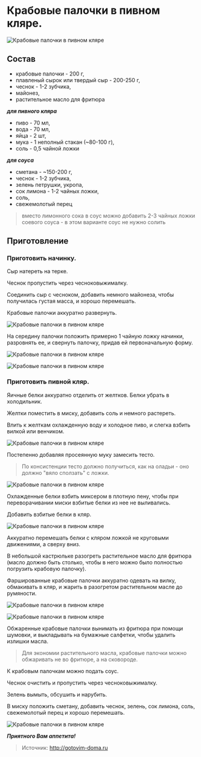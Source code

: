 # Крабовые палочки в пивном кляре.
![Крабовые палочки в пивном кляре](/images/Kulinar/Salad/krab_palki_v_klyare-001.jpg 'Крабовые палочки в пивном кляре')

## Состав
- крабовые палочки - 200 г,
- плавленый сырок или твердый сыр - 200-250 г,
- чеснок - 1-2 зубчика,
- майонез,
- растительное масло для фритюра

***для пивного кляра***

- пиво - 70 мл,
- вода - 70 мл,
- яйца - 2 шт,
- мука - 1 неполный стакан (~80-100 г),
- соль - 0,5 чайной ложки

***для соуса***

- сметана - ~150-200 г,
- чеснок - 1-2 зубчика,
- зелень петрушки, укропа,
- сок лимона - 1-2 чайных ложки,
- соль,
- свежемолотый перец

> вместо лимонного сока в соус можно добавить 2-3 чайных ложки соевого соуса - в этом варианте соус не нужно солить

## Приготовление

### Приготовить начинку.
Сыр натереть на терке.

Чеснок пропустить через чесноковыжималку.

Соединить сыр с чесноком, добавить немного майонеза, чтобы получилась густая масса, и хорошо перемешать.

Крабовые палочки аккуратно развернуть.

![Крабовые палочки в пивном кляре](/images/Kulinar/Salad/krab_palki_v_klyare-002.jpg 'Крабовые палочки в пивном кляре')

На середину палочки положить примерно 1 чайную ложку начинки, разровнять ее, и свернуть палочку, придав ей первоначальную форму.

![Крабовые палочки в пивном кляре](/images/Kulinar/Salad/krab_palki_v_klyare-003.jpg 'Крабовые палочки в пивном кляре')

![Крабовые палочки в пивном кляре](/images/Kulinar/Salad/krab_palki_v_klyare-004.jpg 'Крабовые палочки в пивном кляре')

### Приготовить пивной кляр.
Яичные белки аккуратно отделить от желтков. Белки убрать в холодильник.

Желтки поместить в миску, добавить соль и немного растереть.

Влить к желткам охлажденную воду и холодное пиво, и слегка взбить вилкой или венчиком.

![Крабовые палочки в пивном кляре](/images/Kulinar/Salad/krab_palki_v_klyare-005.jpg 'Крабовые палочки в пивном кляре')

Постепенно добавляя просеянную муку замесить тесто.

> По консистенции тесто должно получиться, как на оладьи - оно должно "вяло сползать" с ложки.

![Крабовые палочки в пивном кляре](/images/Kulinar/Salad/krab_palki_v_klyare-006.jpg 'Крабовые палочки в пивном кляре')

Охлажденные белки взбить миксером в плотную пену, чтобы при переворачивании миски взбитые белки из нее не выливались.

Добавить взбитые белки в кляр.

![Крабовые палочки в пивном кляре](/images/Kulinar/Salad/krab_palki_v_klyare-007.jpg 'Крабовые палочки в пивном кляре')

Аккуратно перемешать белки с кляром ложкой не круговыми движениями, а сверху вниз.

В небольшой кастрюльке разогреть растительное масло для фритюра (масло должно быть столько, чтобы в него можно было полностью погрузить крабовую палочку).

Фаршированные крабовые палочки аккуратно одевать на вилку, обмакивать в кляр, и жарить в разогретом растительном масле до румяности.

![Крабовые палочки в пивном кляре](/images/Kulinar/Salad/krab_palki_v_klyare-008.jpg 'Крабовые палочки в пивном кляре')

![Крабовые палочки в пивном кляре](/images/Kulinar/Salad/krab_palki_v_klyare-009.jpg 'Крабовые палочки в пивном кляре')

Обжаренные крабовые палочки вынимать из фритюра при помощи шумовки, и выкладывать на бумажные салфетки, чтобы удалить излишки масла.

> Для экономии растительного масла, крабовые палочки можно обжаривать не во фритюре, а на сковороде.

К крабовым палочкам можно подать соус.

Чеснок очистить и пропустить через чесноковыжималку.

Зелень вымыть, обсушить и нарубить.

В миску положить сметану, добавить чеснок, зелень, сок лимона, соль, свежемолотый перец и хорошо перемешать.

![Крабовые палочки в пивном кляре](/images/Kulinar/Salad/krab_palki_v_klyare-010.jpg 'Крабовые палочки в пивном кляре')

***Приятного Вам аппетита!***

> Источник: http://gotovim-doma.ru
